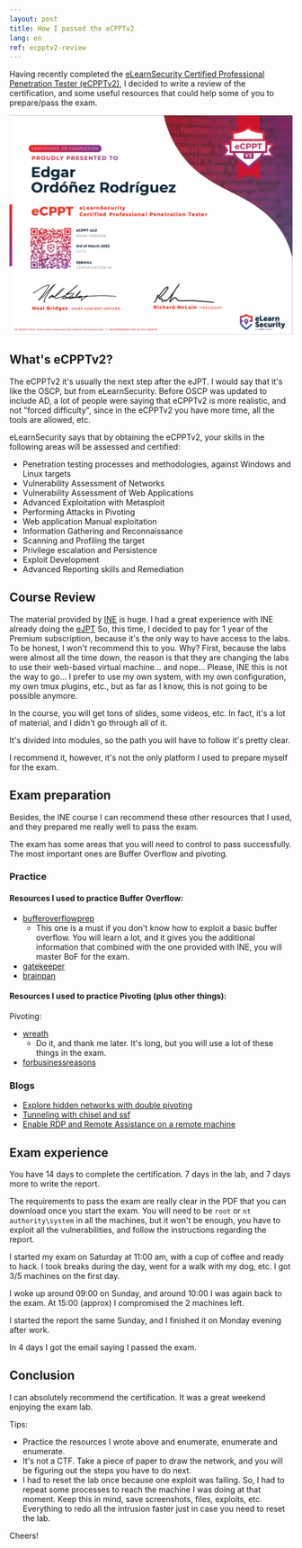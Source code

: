 ```yaml
---
layout: post
title: How I passed the eCPPTv2
lang: en
ref: ecpptv2-review
---
```


Having recently completed the [eLearnSecurity Certified Professional Penetration Tester (eCPPTv2)](https://elearnsecurity.com/product/ecpptv2-certification/), I decided to write a review of the certification, and some useful resources that could help some of you to prepare/pass the exam.

![](/assets/posts/how-i-passed-ecpptv2/ecppt_cert.png)

## What's eCPPTv2?

The eCPPTv2 it's usually the next step after the eJPT. I would say that it's like the OSCP, but from eLearnSecurity.
Before OSCP was updated to include AD, a lot of people were saying that eCPPTv2 is more realistic, and not "forced difficulty", since in the eCPPTv2 you have more time, all the tools are allowed, etc.

eLearnSecurity says that by obtaining the eCPPTv2, your skills in the following areas will be assessed and certified:

- Penetration testing processes and methodologies, against Windows and Linux targets
- Vulnerability Assessment of Networks
- Vulnerability Assessment of Web Applications
- Advanced Exploitation with Metasploit
- Performing Attacks in Pivoting
- Web application Manual exploitation
- Information Gathering and Reconnaissance
- Scanning and Profiling the target
- Privilege escalation and Persistence
- Exploit Development
- Advanced Reporting skills and Remediation

## Course Review

The material provided by [INE](https://my.ine.com/path/9a29e89e-1327-4fe8-a201-031780263fa9) is huge. I had a great experience with INE already doing the [eJPT](https://elearnsecurity.com/product/ejpt-certification/)
So, this time, I decided to pay for 1 year of the Premium subscription, because it's the only way to have access to the labs.
To be honest, I won't recommend this to you. Why? First, because the labs were almost all the time down, the reason is that they are changing the labs to use their web-based virtual machine... and nope... Please, INE this is not the way to go...
I prefer to use my own system, with my own configuration, my own tmux plugins, etc., but as far as I know, this is not going to be possible anymore.

In the course, you will get tons of slides, some videos, etc. In fact, it's a lot of material, and I didn't go through all of it.

It's divided into modules, so the path you will have to follow it's pretty clear.

I recommend it, however, it's not the only platform I used to prepare myself for the exam.

## Exam preparation

Besides, the INE course I can recommend these other resources that I used, and they prepared me really well to pass the exam.

The exam has some areas that you will need to control to pass successfully. The most important ones are Buffer Overflow and pivoting.

### Practice

#### Resources I used to practice Buffer Overflow:

- [bufferoverflowprep](https://tryhackme.com/room/bufferoverflowprep)
  - This one is a must if you don't know how to exploit a basic buffer overflow. You will learn a lot, and it gives you the additional information that combined with the one provided with INE, you will master BoF for the exam.
- [gatekeeper](https://tryhackme.com/room/gatekeeper)
- [brainpan](https://tryhackme.com/room/brainpan)

#### Resources I used to practice Pivoting (plus other things):

Pivoting:
- [wreath](https://tryhackme.com/room/wreath)
  - Do it, and thank me later. It's long, but you will use a lot of these things in the exam.
- [forbusinessreasons](https://tryhackme.com/room/forbusinessreasons)

### Blogs
- [Explore hidden networks with double pivoting](https://pentest.blog/explore-hidden-networks-with-double-pivoting/)
- [Tunneling with chisel and ssf](https://0xdf.gitlab.io/2020/08/10/tunneling-with-chisel-and-ssf-update.html)
- [Enable RDP and Remote Assistance on a remote machine](https://viralmaniar.github.io/internal%20pentest/internal%20infrastructure%20pentest/network%20pentest/Enable-RDP-and-Remote-Assistance-on-a-remote-machine/)

## Exam experience

You have 14 days to complete the certification. 7 days in the lab, and 7 days more to write the report.

The requirements to pass the exam are really clear in the PDF that you can download once you start the exam.
You will need to be `root` or `nt authority\system` in all the machines, but it won't be enough, you have to exploit all the vulnerabilities, and follow the instructions regarding the report.

I started my exam on Saturday at 11:00 am, with a cup of coffee and ready to hack. I took breaks during the day, went for a walk with my dog, etc. I got 3/5 machines on the first day.

I woke up around 09:00 on Sunday, and around 10:00 I was again back to the exam. At 15:00 (approx) I compromised the 2 machines left.

I started the report the same Sunday, and I finished it on Monday evening after work.

In 4 days I got the email saying I passed the exam.

## Conclusion

I can absolutely recommend the certification. It was a great weekend enjoying the exam lab.

Tips:
- Practice the resources I wrote above and enumerate, enumerate and enumerate.
- It's not a CTF. Take a piece of paper to draw the network, and you will be figuring out the steps you have to do next.
- I had to reset the lab once because one exploit was failing. So, I had to repeat some processes to reach the machine I was doing at that moment. Keep this in mind, save screenshots, files, exploits, etc. Everything to redo all the intrusion faster just in case you need to reset the lab.

Cheers!
